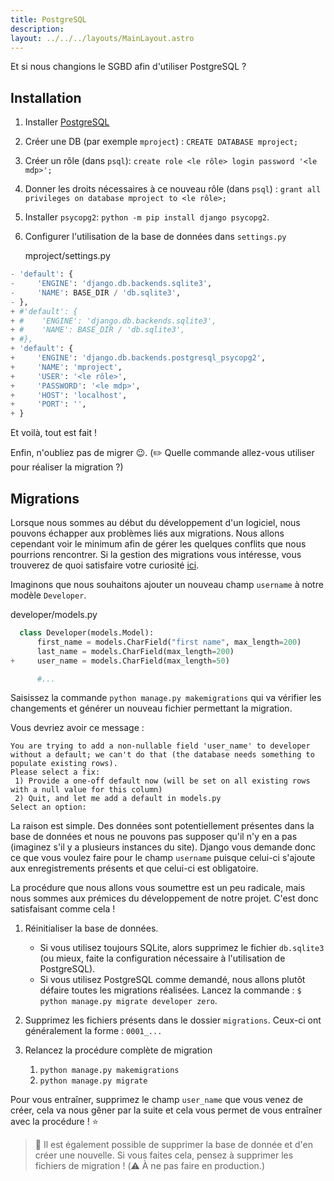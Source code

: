 ```yaml
---
title: PostgreSQL
description: 
layout: ../../../layouts/MainLayout.astro
---
```


Et si nous changions le SGBD afin d'utiliser PostgreSQL ? 

## Installation

1. Installer [PostgreSQL](https://www.postgresql.org/)
2. Créer une DB (par exemple `mproject`) : `CREATE DATABASE mproject;`
3. Créer un rôle (dans `psql`): `create role <le rôle> login password '<le mdp>';`
4. Donner les droits nécessaires à ce nouveau rôle (dans `psql`) : `grant all privileges on database mproject to <le rôle>;`
5. Installer `psycopg2`: `python -m pip install django psycopg2`.
6. Configurer l'utilisation de la base de données dans `settings.py`

   <div class="path">mproject/settings.py</div>

``` python
- 'default': {
-     'ENGINE': 'django.db.backends.sqlite3',
-     'NAME': BASE_DIR / 'db.sqlite3',
- },
+ #'default': {
+ #    'ENGINE': 'django.db.backends.sqlite3',
+ #    'NAME': BASE_DIR / 'db.sqlite3',
+ #},
+ 'default': {
+     'ENGINE': 'django.db.backends.postgresql_psycopg2',
+     'NAME': 'mproject',
+     'USER': '<le rôle>',
+     'PASSWORD': '<le mdp>',
+     'HOST': 'localhost',
+     'PORT': '',
+ }
```

Et voilà, tout est fait !

Enfin, n'oubliez pas de migrer 😉. (✏️ Quelle commande allez-vous utiliser pour réaliser la migration ?)

## Migrations

Lorsque nous sommes au début du développement d'un logiciel, nous pouvons échapper aux problèmes liés aux migrations. Nous allons cependant voir le minimum afin de gérer les quelques conflits que nous pourrions rencontrer. Si la gestion des migrations vous intéresse, vous trouverez de quoi satisfaire votre curiosité [ici](https://docs.djangoproject.com/fr/4.1/topics/migrations/).

Imaginons que nous souhaitons ajouter un nouveau champ `username` à notre modèle `Developer`.

<div class="path">developer/models.py</div>

```python
  class Developer(models.Model):
      first_name = models.CharField("first name", max_length=200)
      last_name = models.CharField(max_length=200)
+     user_name = models.CharField(max_length=50)

      #...
```

Saisissez la commande `python manage.py makemigrations` qui va vérifier les changements et générer un nouveau fichier permettant la migration.

Vous devriez avoir ce message : 
```
You are trying to add a non-nullable field 'user_name' to developer without a default; we can't do that (the database needs something to populate existing rows).
Please select a fix:
 1) Provide a one-off default now (will be set on all existing rows with a null value for this column)
 2) Quit, and let me add a default in models.py
Select an option: 
```

La raison est simple. Des données sont potentiellement présentes dans la base de données et nous ne pouvons pas supposer qu'il n'y en a pas (imaginez s'il y a plusieurs instances du site). Django vous demande donc ce que vous voulez faire pour le champ `username` puisque celui-ci s'ajoute aux enregistrements présents et que celui-ci est obligatoire.

La procédure que nous allons vous soumettre est un peu radicale, mais nous sommes aux prémices du développement de notre projet. C'est donc satisfaisant comme cela !

1. Réinitialiser la base de données.
   * Si vous utilisez toujours SQLite, alors supprimez le fichier `db.sqlite3` (ou mieux, faite la configuration nécessaire à l'utilisation de PostgreSQL).
   * Si vous utilisez PostgreSQL comme demandé, nous allons plutôt défaire toutes les migrations réalisées. Lancez la commande : `$ python manage.py migrate developer zero`.

1. Supprimez les fichiers présents dans le dossier `migrations`. Ceux-ci ont généralement la forme : `0001_...`

1. Relancez la procédure complète de migration
   1. `python manage.py makemigrations`
   1. `python manage.py migrate`

Pour vous entraîner, supprimez le champ `user_name` que vous venez de créer, cela va nous gêner par la suite et cela vous permet de vous entraîner avec la procédure ! ⭐️

> 📃 Il est également possible de supprimer la base de donnée et d'en créer une nouvelle. Si vous faites cela, pensez à supprimer les fichiers de migration ! (⚠️ À ne pas faire en production.)
